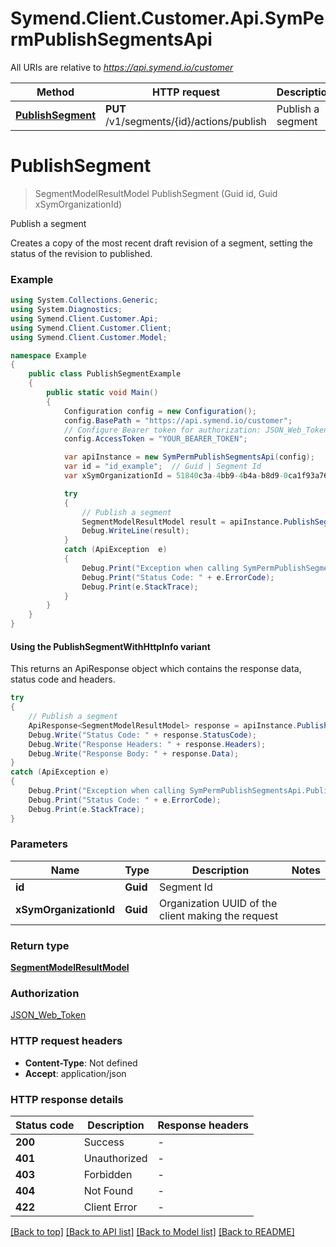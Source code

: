 # Symend.Client.Customer.Api.SymPermPublishSegmentsApi

All URIs are relative to *https://api.symend.io/customer*

| Method | HTTP request | Description |
|--------|--------------|-------------|
| [**PublishSegment**](SymPermPublishSegmentsApi.md#publishsegment) | **PUT** /v1/segments/{id}/actions/publish | Publish a segment |

<a name="publishsegment"></a>
# **PublishSegment**
> SegmentModelResultModel PublishSegment (Guid id, Guid xSymOrganizationId)

Publish a segment

Creates a copy of the most recent draft revision of a segment, setting the status of the revision to published.

### Example
```csharp
using System.Collections.Generic;
using System.Diagnostics;
using Symend.Client.Customer.Api;
using Symend.Client.Customer.Client;
using Symend.Client.Customer.Model;

namespace Example
{
    public class PublishSegmentExample
    {
        public static void Main()
        {
            Configuration config = new Configuration();
            config.BasePath = "https://api.symend.io/customer";
            // Configure Bearer token for authorization: JSON_Web_Token
            config.AccessToken = "YOUR_BEARER_TOKEN";

            var apiInstance = new SymPermPublishSegmentsApi(config);
            var id = "id_example";  // Guid | Segment Id
            var xSymOrganizationId = 51840c3a-4bb9-4b4a-b8d9-0ca1f93a76a7;  // Guid | Organization UUID of the client making the request

            try
            {
                // Publish a segment
                SegmentModelResultModel result = apiInstance.PublishSegment(id, xSymOrganizationId);
                Debug.WriteLine(result);
            }
            catch (ApiException  e)
            {
                Debug.Print("Exception when calling SymPermPublishSegmentsApi.PublishSegment: " + e.Message);
                Debug.Print("Status Code: " + e.ErrorCode);
                Debug.Print(e.StackTrace);
            }
        }
    }
}
```

#### Using the PublishSegmentWithHttpInfo variant
This returns an ApiResponse object which contains the response data, status code and headers.

```csharp
try
{
    // Publish a segment
    ApiResponse<SegmentModelResultModel> response = apiInstance.PublishSegmentWithHttpInfo(id, xSymOrganizationId);
    Debug.Write("Status Code: " + response.StatusCode);
    Debug.Write("Response Headers: " + response.Headers);
    Debug.Write("Response Body: " + response.Data);
}
catch (ApiException e)
{
    Debug.Print("Exception when calling SymPermPublishSegmentsApi.PublishSegmentWithHttpInfo: " + e.Message);
    Debug.Print("Status Code: " + e.ErrorCode);
    Debug.Print(e.StackTrace);
}
```

### Parameters

| Name | Type | Description | Notes |
|------|------|-------------|-------|
| **id** | **Guid** | Segment Id |  |
| **xSymOrganizationId** | **Guid** | Organization UUID of the client making the request |  |

### Return type

[**SegmentModelResultModel**](SegmentModelResultModel.md)

### Authorization

[JSON_Web_Token](../README.md#JSON_Web_Token)

### HTTP request headers

 - **Content-Type**: Not defined
 - **Accept**: application/json


### HTTP response details
| Status code | Description | Response headers |
|-------------|-------------|------------------|
| **200** | Success |  -  |
| **401** | Unauthorized |  -  |
| **403** | Forbidden |  -  |
| **404** | Not Found |  -  |
| **422** | Client Error |  -  |

[[Back to top]](#) [[Back to API list]](../README.md#documentation-for-api-endpoints) [[Back to Model list]](../README.md#documentation-for-models) [[Back to README]](../README.md)

